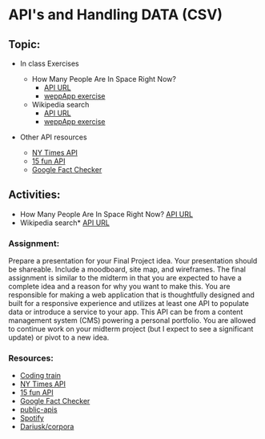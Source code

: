# API's and Handling DATA (CSV)

## Topic:

* In class Exercises

  * How Many People Are In Space Right Now?
    * [API URL](http://api.open-notify.org/astros.json)
    * [weppApp exercise](https://github.com/lenincompres/ima-front-end-web/tree/main/projects/api/1-astros)
  * Wikipedia search
    * [API URL](http://en.wikipedia.org/w/api.php?action=opensearch&format=json&search=query)
    * [weppApp exercise](https://github.com/lenincompres/ima-front-end-web/tree/main/projects/api/2-wikipedia)
* Other API resources

  * [NY Times API](http://developer.nytimes.com/)
  * [15 fun API](https://medium.com/codex/15-fun-and-interesting-apis-to-use-for-your-next-coding-project-in-2022-86a4ff3a2742)
  * [Google Fact Checker](https://developers.google.com/fact-check/tools/api)

## Activities:

* How Many People Are In Space Right Now? [API URL](http://api.open-notify.org/astros.json)
* Wikipedia search* [API URL](http://en.wikipedia.org/w/api.php?action=opensearch&format=json&search=query)

### Assignment:

Prepare a presentation for your Final Project idea. Your presentation should be shareable. Include a moodboard, site map, and wireframes. The final assignment is similar to the midterm in that you are expected to have a complete idea and a reason for why you want to make this. You are responsible for making a web application that is thoughtfully designed and built for a responsive experience and utilizes at least one API to populate data or introduce a service to your app. This API can be from a content management system (CMS) powering a personal portfolio. You are allowed to continue work on your midterm project (but I expect to see a significant update) or pivot to a new idea.

### Resources:

* [Coding train](https://thecodingtrain.com/tracks/data-and-apis-in-javascript/data/1-client-side/1-fetch)
* [NY Times API](http://developer.nytimes.com/)
* [15 fun API](https://medium.com/codex/15-fun-and-interesting-apis-to-use-for-your-next-coding-project-in-2022-86a4ff3a2742)
* [Google Fact Checker](https://developers.google.com/fact-check/tools/api)
* [public-apis](https://github.com/public-apis/public-apis)
* [Spotify](https://developer.spotify.com/)
* [Dariusk/corpora](https://github.com/dariusk/corpora)
